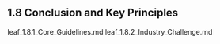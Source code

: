 ## 1.8 Conclusion and Key Principles

leaf_1.8.1_Core_Guidelines.md
leaf_1.8.2_Industry_Challenge.md